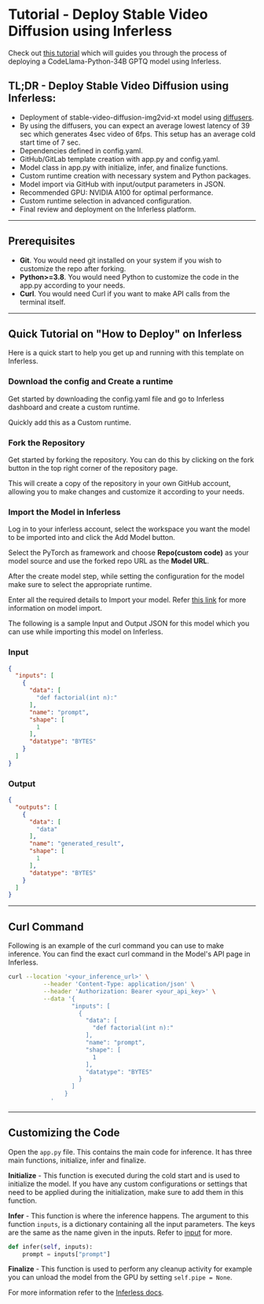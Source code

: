 # Tutorial - Deploy Stable Video Diffusion using Inferless

Check out [this tutorial](https://app.gitbook.com/o/n3Et76kSUOGbJXGsk4wi/s/TQT9sHvr0xDP8wI4nT8O/) which will guides you through the process of deploying a CodeLlama-Python-34B GPTQ model using Inferless.

## TL;DR - Deploy Stable Video Diffusion using Inferless:

- Deployment of stable-video-diffusion-img2vid-xt model using [diffusers](https://github.com/huggingface/diffusers).
- By using the diffusers, you can expect an average lowest latency of 39 sec which generates 4sec video of 6fps. This setup has an average cold start time of 7 sec.
- Dependencies defined in config.yaml.
- GitHub/GitLab template creation with app.py and config.yaml.
- Model class in app.py with initialize, infer, and finalize functions.
- Custom runtime creation with necessary system and Python packages.
- Model import via GitHub with input/output parameters in JSON.
- Recommended GPU: NVIDIA A100 for optimal performance.
- Custom runtime selection in advanced configuration.
- Final review and deployment on the Inferless platform.

---
## Prerequisites
- **Git**. You would need git installed on your system if you wish to customize the repo after forking.
- **Python>=3.8**. You would need Python to customize the code in the app.py according to your needs.
- **Curl**. You would need Curl if you want to make API calls from the terminal itself.

---
## Quick Tutorial on "How to Deploy" on Inferless
Here is a quick start to help you get up and running with this template on Inferless.

### Download the config and Create a runtime 
Get started by downloading the config.yaml file and go to Inferless dashboard and create a custom runtime.

Quickly add this as a Custom runtime.

### Fork the Repository
Get started by forking the repository. You can do this by clicking on the fork button in the top right corner of the repository page.

This will create a copy of the repository in your own GitHub account, allowing you to make changes and customize it according to your needs.


### Import the Model in Inferless
Log in to your inferless account, select the workspace you want the model to be imported into and click the Add Model button.

Select the PyTorch as framework and choose **Repo(custom code)** as your model source and use the forked repo URL as the **Model URL**.

After the create model step, while setting the configuration for the model make sure to select the appropriate runtime.

Enter all the required details to Import your model. Refer [this link](https://docs.inferless.com/integrations/github-custom-code) for more information on model import.

The following is a sample Input and Output JSON for this model which you can use while importing this model on Inferless.

### Input
```json
{
  "inputs": [
    {
      "data": [
        "def factorial(int n):"
      ],
      "name": "prompt",
      "shape": [
        1
      ],
      "datatype": "BYTES"
    }
  ]
}
```

### Output
```json
{
  "outputs": [
    {
      "data": [
        "data"
      ],
      "name": "generated_result",
      "shape": [
        1
      ],
      "datatype": "BYTES"
    }
  ]
}
```

---
## Curl Command
Following is an example of the curl command you can use to make inference. You can find the exact curl command in the Model's API page in Inferless.
```bash
curl --location '<your_inference_url>' \
          --header 'Content-Type: application/json' \
          --header 'Authorization: Bearer <your_api_key>' \
          --data '{
                  "inputs": [
                    {
                      "data": [
                        "def factorial(int n):"
                      ],
                      "name": "prompt",
                      "shape": [
                        1
                      ],
                      "datatype": "BYTES"
                    }
                  ]
                }
            '
```


---
## Customizing the Code
Open the `app.py` file. This contains the main code for inference. It has three main functions, initialize, infer and finalize.

**Initialize** -  This function is executed during the cold start and is used to initialize the model. If you have any custom configurations or settings that need to be applied during the initialization, make sure to add them in this function.

**Infer** - This function is where the inference happens. The argument to this function `inputs`, is a dictionary containing all the input parameters. The keys are the same as the name given in the inputs. Refer to [input](#input) for more.

```python
def infer(self, inputs):
    prompt = inputs["prompt"]
```

**Finalize** - This function is used to perform any cleanup activity for example you can unload the model from the GPU by setting `self.pipe = None`.


For more information refer to the [Inferless docs](https://docs.inferless.com/).
